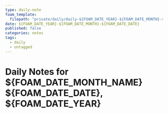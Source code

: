 ```yaml
---
type: daily-note
foam_template:
  filepath: "private/daily/daily-${FOAM_DATE_YEAR}-${FOAM_DATE_MONTH}-${FOAM_DATE_DATE}.md"
date: ${FOAM_DATE_YEAR}-${FOAM_DATE_MONTH}-${FOAM_DATE_DATE}
published: false
categories: notes
tags:
  - daily
  - untagged
---
```


Daily Notes for ${FOAM_DATE_MONTH_NAME} ${FOAM_DATE_DATE}, ${FOAM_DATE_YEAR}
==================================

